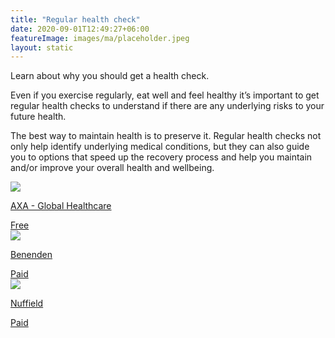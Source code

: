```yaml
---
title: "Regular health check"
date: 2020-09-01T12:49:27+06:00
featureImage: images/ma/placeholder.jpeg
layout: static
---
```


Learn about why you should get a health check.

Even if you exercise regularly, eat well and feel healthy it’s important to get regular health checks to understand if there are any underlying risks to your future health.

The best way to maintain health is to preserve it. Regular health checks not only help identify underlying medical conditions, but they can also guide you to options that speed up the recovery process and help you maintain and/or improve your overall health and wellbeing.

<a class="ma-link" href="https://www.axaglobalhealthcare.com/en/wellbeing/global-access/why-have-a-health-check/"><div class="ma-card"><div class="ma-icon"><img src ="/images/icon-check.png"/></div><div class="ma-name"><p>AXA - Global Healthcare</p></div><div class="ma-paid-text"><span>Free</span></div></div></a><a class="ma-link" href="https://www.benenden.co.uk/health/health-assessments/"><div class="ma-card"><div class="ma-icon"><img src ="/images/icon-pound.png"/></div><div class="ma-name"><p>Benenden</p></div><div class="ma-paid-text"><span>Paid</span></div></div></a><a class="ma-link" href="https://www.nuffieldhealth.com/health-assessments"><div class="ma-card"><div class="ma-icon"><img src ="/images/icon-pound.png"/></div><div class="ma-name"><p>Nuffield</p></div><div class="ma-paid-text"><span>Paid</span></div></div></a>  

<br/><br/>






